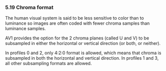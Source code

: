 ### 5.19 Chroma format

The human visual system is said to be less sensitive to color than to luminance
so images are often coded with fewer chroma samples than luminance samples.

AV1 provides the option for the 2 chroma planes (called U and V) to be
subsampled in either the horizontal or vertical direction (or both, or neither).

In profiles 0 and 2, only 4:2:0 format is allowed, which means that chroma is
subsampled in both the horizontal and vertical direction. In profiles 1 and 3,
all other subsampling formats are allowed.
